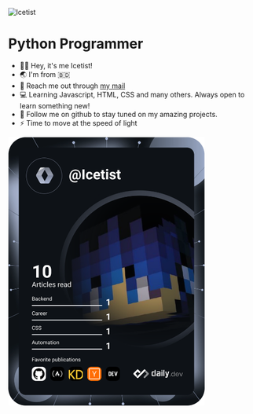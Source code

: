 ![Icetist](https://user-images.githubusercontent.com/96980054/209646931-503e64aa-e79a-43c4-b6ae-7b65f353798b.png)
# Python Programmer 
- 👋🏼 Hey, it's me Icetist!
- 🌏 I'm from :bangladesh:
- 📧 Reach me out through [my mail](mailto:saahil.alam@gmail.com)
- 💻 Learning Javascript, HTML, CSS and many others. Always open to learn something new!
- 📂 Follow me on github to stay tuned on my amazing projects.
- ⚡ Time to move at the speed of light

<a href="https://app.daily.dev/Icetist"><img src="https://github.com/Icetist/icetist/blob/main/devcard.svg" width="400" alt="Icetist's Dev Card"/></a>
